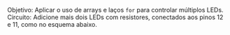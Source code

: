 Objetivo: Aplicar o uso de arrays e laços `for` para controlar múltiplos LEDs.
Circuito: Adicione mais dois LEDs com resistores, conectados aos pinos 12 e 11, como no esquema abaixo.
